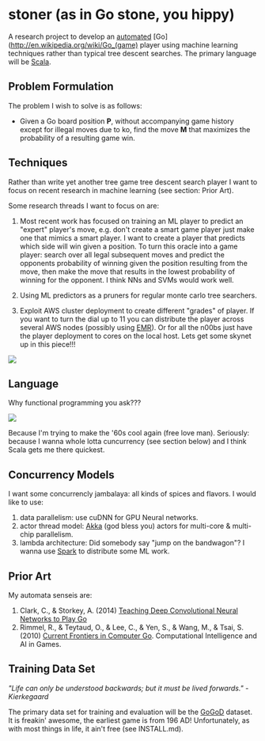stoner (as in Go stone, you hippy)
==================================
A research project to develop an [automated](http://en.wikipedia.org/wiki/Artificial_intelligence) [Go](http://en.wikipedia.org/wiki/Go_(game) player using machine learning techniques rather than typical tree descent searches.  The primary language will be [Scala](http://www.scala-lang.org).

Problem Formulation
-------------------
The problem I wish to solve is as follows:

* Given a Go board position **P**, without accompanying game history except for illegal moves due to ko, find the move **M** that maximizes the probability of a resulting game win.

Techniques
----------
Rather than write yet another tree game tree descent search player I want to focus on recent research in machine learning (see section: Prior Art).  

Some research threads I want to focus on are:

1. Most recent work has focused on training an ML player to predict an "expert" player's move, e.g. don't create a smart game player just make one that mimics a smart player.  I want to create a player that predicts which side will win given a position.  To turn this oracle into a game player: search over all legal subsequent moves and predict the opponents probability of winning given the position resulting from the move, then make the move that results in the lowest probability of winning for the opponent.  I think NNs and SVMs would work well.

2. Using ML predictors as a pruners for regular monte carlo tree searchers.

3. Exploit AWS cluster deployment to create different "grades" of player.  If you want to turn the dial up to 11 you can distribute the player across several AWS nodes (possibly using [EMR](http://aws.amazon.com/elasticmapreduce/)).  Or for all the n00bs just have the player deployment to cores on the local host.  Lets get some skynet up in this piece!!!


![](http://cdn.screenrant.com/wp-content/uploads/terminator-5-release-date-new-trilogy.jpg)


Language
--------
Why functional programming you ask??? 

![](http://imgs.xkcd.com/comics/functional.png)

Because I'm trying to make the '60s cool again (free love man).  Seriously: because I wanna whole lotta cuncurrency (see section below) and I think Scala gets me there quickest.

Concurrency Models
------------------
I want some concurrencly  jambalaya: all kinds of spices and flavors.  I would like to use:

1. data parallelism: use cuDNN for GPU Neural networks.
2. actor thread model: [Akka](http://akka.io) (god bless you) actors for multi-core & multi-chip parallelism.
3. lambda architecture: Did somebody say "jump on the bandwagon"?  I wanna use [Spark](https://spark.apache.org) to distribute some ML work.

Prior Art
---------
My automata senseis are:

1. Clark, C., & Storkey, A. (2014) [Teaching Deep Convolutional Neural Networks to Play Go](http://arxiv.org/abs/1412.3409)
2. Rimmel, R., & Teytaud, O., & Lee, C., & Yen, S., & Wang, M., & Tsai, S. (2010) [Current Frontiers in Computer Go](https://hal.inria.fr/inria-00544622/PDF/ct.pdf). Computational Intelligence and AI in Games.

Training Data Set
-----------------
*"Life can only be understood backwards; but it must be lived forwards." - Kierkegaard*

The primary data set for training and evaluation will be the [GoGoD](http://gogodonline.co.uk/) dataset.  It is freakin' awesome, the earliest game is from 196 AD!  Unfortunately, as with most things in life, it ain't free (see INSTALL.md).
